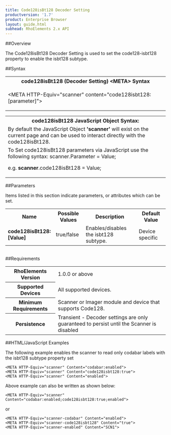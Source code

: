 ```yaml
---
title: Code128isBt128 Decoder Setting
productversion: '1.7'
product: Enterprise Browser
layout: guide.html
subhead: RhoElements 2.x API
---
```


##Overview

The Code128isBt128 Decoder Setting is used to set the code128-isbt128 property to enable the isbt128 subtype.

##Syntax

<table class="re-table"><tr><th class="tableHeading">code128isBt128 (Decoder Setting) &lt;META&gt; Syntax
</th></tr><tr><td class="clsSyntaxCells clsOddRow"><p>&lt;META HTTP-Equiv="scanner" content="code128isbt128:[parameter]"&gt;</p></td></tr></table>
<table class="re-table"><tr><th class="tableHeading">code128isBt128 JavaScript Object Syntax:</th></tr><tr><td class="clsSyntaxCells clsOddRow">
By default the JavaScript Object <b>'scanner'</b> will exist on the current page and can be used to interact directly with the code128isBt128.
</td></tr><tr><td class="clsSyntaxCells clsEvenRow">
To Set code128isBt128 parameters via JavaScript use the following syntax: scanner.Parameter = Value;
<P />e.g. <b>scanner</b>.code128isBt128 = Value;
</td></tr></table>

##Parameters


Items listed in this section indicate parameters, or attributes which can be set.
<table class="re-table"><col width="20%" /><col width="20%" /><col width="38%" /><col width="22%" /><tr><th class="tableHeading">Name</th><th class="tableHeading">Possible Values</th><th class="tableHeading">Description</th><th class="tableHeading">Default Value</th></tr><tr><td class="clsSyntaxCells clsOddRow"><b>code128isBt128:[Value]
</b></td><td class="clsSyntaxCells clsOddRow">true/false</td><td class="clsSyntaxCells clsOddRow">Enables/disables the isbt128 subtype.</td><td class="clsSyntaxCells clsOddRow">Device specific</td></tr></table>
<table class="re-table"><col width="78%" /><col width="8%" /><col width="1%" /><col width="5%" /><col width="1%" /><col width="5%" /><col width="2%" /></table>





##Requirements

<table class="re-table"><tr><th class="tableHeading">RhoElements Version</th><td class="clsSyntaxCell clsEvenRow">1.0.0 or above
</td></tr><tr><th class="tableHeading">Supported Devices</th><td class="clsSyntaxCell clsOddRow">All supported devices.</td></tr><tr><th class="tableHeading">Minimum Requirements</th><td class="clsSyntaxCell clsOddRow">Scanner or Imager module and device that supports Code128.</td></tr><tr><th class="tableHeading">Persistence</th><td class="clsSyntaxCell clsEvenRow">Transient - Decoder settings are only guaranteed to persist until the Scanner is disabled</td></tr></table>


##HTML/JavaScript Examples

The following example enables the scanner to read only codabar labels with the isbt128 subtype property set

	<META HTTP-Equiv="scanner" Content="codabar:enabled">
	<META HTTP-Equiv="scanner" Content="code128isbt128:true">
	<META HTTP-Equiv="scanner" Content="enabled">
	
Above example can also be written as shown below:

	<META HTTP-Equiv="scanner" Content="codabar:enabled;code128isbt128:true;enabled">
	
or

	<META HTTP-Equiv="scanner-codabar" Content="enabled">
	<META HTTP-Equiv="scanner-code128isbt128" Content="true">
	<META HTTP-Equiv="scanner-enabled" Content="SCN1">
	





